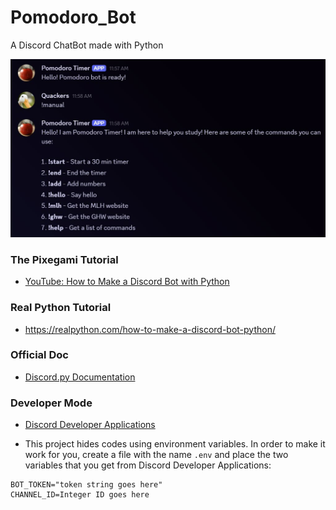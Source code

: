 # Pomodoro_Bot
A Discord ChatBot made with Python

![Pomodoro Intro](./images/LaunchSequence.jpg)
### The Pixegami Tutorial
- [YouTube: How to Make a Discord Bot with Python](https://youtu.be/2k9x0s3awss)
### Real Python Tutorial
- https://realpython.com/how-to-make-a-discord-bot-python/
### Official Doc
- [Discord.py Documentation ](https://discordpy.readthedocs.io/en/stable/quickstart.html)
### Developer Mode
- [Discord Developer Applications](https://discord.com/developers/applications)

- This project hides codes using environment variables. In order to make it work for you, create a file with the name `.env` and place the two variables that you get from Discord Developer Applications: 
```
BOT_TOKEN="token string goes here"
CHANNEL_ID=Integer ID goes here
```
